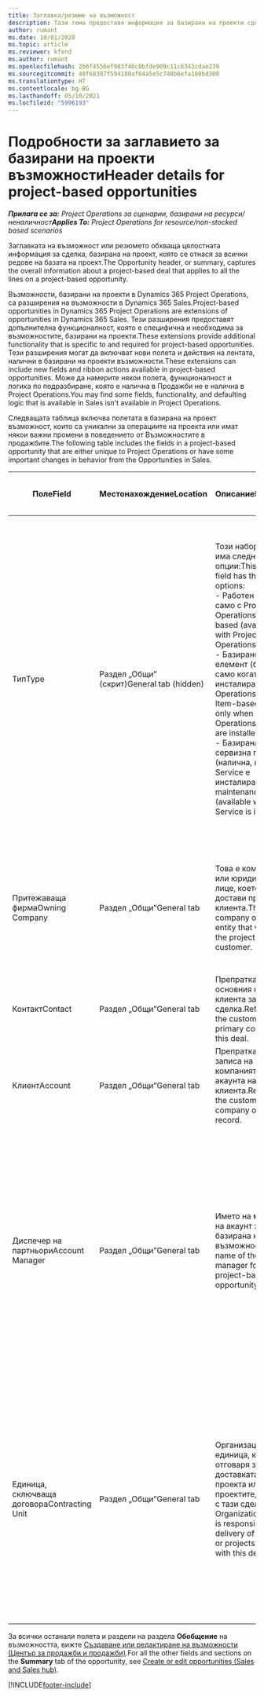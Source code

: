 ```yaml
---
title: Заглавка/резюме на възможност
description: Тази тема предоставя информация за базирани на проекти сделки и базирани на проекти линии за възможности.
author: rumant
ms.date: 10/01/2020
ms.topic: article
ms.reviewer: kfend
ms.author: rumant
ms.openlocfilehash: 2b6f4556ef983f46c8bfde909c11c6343cdae239
ms.sourcegitcommit: 40f68387f594180af64a5e5c748b6efa188bd300
ms.translationtype: HT
ms.contentlocale: bg-BG
ms.lasthandoff: 05/10/2021
ms.locfileid: "5996193"
---
```

# <a name="header-details-for-project-based-opportunities"></a><span data-ttu-id="fe6a0-103">Подробности за заглавието за базирани на проекти възможности</span><span class="sxs-lookup"><span data-stu-id="fe6a0-103">Header details for project-based opportunities</span></span>

<span data-ttu-id="fe6a0-104">_**Прилага се за:** Project Operations за сценарии, базирани на ресурси/неналичност_</span><span class="sxs-lookup"><span data-stu-id="fe6a0-104">_**Applies To:** Project Operations for resource/non-stocked based scenarios_</span></span>


<span data-ttu-id="fe6a0-105">Заглавката на възможност или резюмето обхваща цялостната информация за сделка, базирана на проект, която се отнася за всички редове на базата на проект.</span><span class="sxs-lookup"><span data-stu-id="fe6a0-105">The Opportunity header, or summary, captures the overall information about a project-based deal that applies to all the lines on a project-based opportunity.</span></span>

<span data-ttu-id="fe6a0-106">Възможности, базирани на проекти в Dynamics 365 Project Operations, са разширения на възможности в Dynamics 365 Sales.</span><span class="sxs-lookup"><span data-stu-id="fe6a0-106">Project-based opportunities in Dynamics 365 Project Operations are extensions of opportunities in Dynamics 365 Sales.</span></span> <span data-ttu-id="fe6a0-107">Тези разширения предоставят допълнителна функционалност, която е специфична и необходима за възможностите, базирани на проекти.</span><span class="sxs-lookup"><span data-stu-id="fe6a0-107">These extensions provide additional functionality that is specific to and required for project-based opportunities.</span></span> <span data-ttu-id="fe6a0-108">Тези разширения могат да включват нови полета и действия на лентата, налични в базирани на проекти възможности.</span><span class="sxs-lookup"><span data-stu-id="fe6a0-108">These extensions can include new fields and ribbon actions available in project-based opportunities.</span></span> <span data-ttu-id="fe6a0-109">Може да намерите някои полета, функционалност и логика по подразбиране, която е налична в Продажби не е налична в Project Operations.</span><span class="sxs-lookup"><span data-stu-id="fe6a0-109">You may find some fields, functionality, and defaulting logic that is available in Sales isn't available in Project Operations.</span></span>

<span data-ttu-id="fe6a0-110">Следващата таблица включва полетата в базирана на проект възможност, които са уникални за операциите на проекта или имат някои важни промени в поведението от Възможностите в продажбите.</span><span class="sxs-lookup"><span data-stu-id="fe6a0-110">The following table includes the fields in a project-based opportunity that are either unique to Project Operations or have some important changes in behavior from the Opportunities in Sales.</span></span>

| <span data-ttu-id="fe6a0-111">**Поле**</span><span class="sxs-lookup"><span data-stu-id="fe6a0-111">**Field**</span></span> | <span data-ttu-id="fe6a0-112">**Местонахождение**</span><span class="sxs-lookup"><span data-stu-id="fe6a0-112">**Location**</span></span> | <span data-ttu-id="fe6a0-113">**Описание**</span><span class="sxs-lookup"><span data-stu-id="fe6a0-113">**Description**</span></span> | <span data-ttu-id="fe6a0-114">**Въздействие надолу по течението**</span><span class="sxs-lookup"><span data-stu-id="fe6a0-114">**Downstream impact**</span></span> |
| --- | --- | --- | --- |
| <span data-ttu-id="fe6a0-115">Тип</span><span class="sxs-lookup"><span data-stu-id="fe6a0-115">Type</span></span> | <span data-ttu-id="fe6a0-116">Раздел „Общи” (скрит)</span><span class="sxs-lookup"><span data-stu-id="fe6a0-116">General tab (hidden)</span></span> | <span data-ttu-id="fe6a0-117">Този набор от опции има следните опции:</span><span class="sxs-lookup"><span data-stu-id="fe6a0-117">This option set field has the following options:</span></span></br><span data-ttu-id="fe6a0-118">- Работен (налично само с Project Operations)</span><span class="sxs-lookup"><span data-stu-id="fe6a0-118">- Work-based (available only with Project Operations)</span></span></br><span data-ttu-id="fe6a0-119">- Базирано на елемент (базиран само когато са инсталирани Project Operations и Sales)</span><span class="sxs-lookup"><span data-stu-id="fe6a0-119">- Item-based (available only when Project Operations and Sales are installed)</span></span></br><span data-ttu-id="fe6a0-120">- Базирана на сервизна поддръжка (налична, когато Field Service е инсталиран)</span><span class="sxs-lookup"><span data-stu-id="fe6a0-120">- Service maintenance-based (available when Field Service is installed)</span></span> | <span data-ttu-id="fe6a0-121">Когато използвате Project Operations, стойността на това поле автоматично се задава на **На базата на работа**, което класифицира възможността като базирана на проект.</span><span class="sxs-lookup"><span data-stu-id="fe6a0-121">When you use Project Operations, this field value is automatically set to **Work-based** which classifies the Opportunity as project-based.</span></span> <span data-ttu-id="fe6a0-122">Възможността трябва да е базирана на проект, за да се активират всички специфични за проекта разширения и функционалност в процеса на продажби надолу по веригата за тази сделка.</span><span class="sxs-lookup"><span data-stu-id="fe6a0-122">An Opportunity should be project-based to enable all project-specific extensions and functionality in the downstream sales process for this deal.</span></span> |
| <span data-ttu-id="fe6a0-123">Притежаваща фирма</span><span class="sxs-lookup"><span data-stu-id="fe6a0-123">Owning Company</span></span> | <span data-ttu-id="fe6a0-124">Раздел „Общи”</span><span class="sxs-lookup"><span data-stu-id="fe6a0-124">General tab</span></span> | <span data-ttu-id="fe6a0-125">Това е компанията или юридическото лице, което ще достави проекта за клиента.</span><span class="sxs-lookup"><span data-stu-id="fe6a0-125">This is the company or legal entity that will deliver the project for the customer.</span></span> | <span data-ttu-id="fe6a0-126">Информацията за това поле ще бъде копирана в съответното поле на офертата на проекта, която е създадена от тази възможност.</span><span class="sxs-lookup"><span data-stu-id="fe6a0-126">This field information will be copied to the corresponding field on the Project quote that is created from this Opportunity.</span></span> |
| <span data-ttu-id="fe6a0-127">Контакт</span><span class="sxs-lookup"><span data-stu-id="fe6a0-127">Contact</span></span> | <span data-ttu-id="fe6a0-128">Раздел „Общи”</span><span class="sxs-lookup"><span data-stu-id="fe6a0-128">General tab</span></span> | <span data-ttu-id="fe6a0-129">Препратка към основния контакт на клиента за тази сделка.</span><span class="sxs-lookup"><span data-stu-id="fe6a0-129">Reference to the customer's primary contact for this deal.</span></span> | |
| <span data-ttu-id="fe6a0-130">Клиент</span><span class="sxs-lookup"><span data-stu-id="fe6a0-130">Account</span></span> | <span data-ttu-id="fe6a0-131">Раздел „Общи”</span><span class="sxs-lookup"><span data-stu-id="fe6a0-131">General tab</span></span> | <span data-ttu-id="fe6a0-132">Препратка към записа на компанията или акаунта на клиента.</span><span class="sxs-lookup"><span data-stu-id="fe6a0-132">Reference to the customer's company or account record.</span></span> | |
| <span data-ttu-id="fe6a0-133">Диспечер на партньори</span><span class="sxs-lookup"><span data-stu-id="fe6a0-133">Account Manager</span></span> | <span data-ttu-id="fe6a0-134">Раздел „Общи”</span><span class="sxs-lookup"><span data-stu-id="fe6a0-134">General tab</span></span> | <span data-ttu-id="fe6a0-135">Името на мениджъра на акаунт за тази базирана на проект възможност.</span><span class="sxs-lookup"><span data-stu-id="fe6a0-135">The name of the Account manager for this project-based opportunity.</span></span> | <span data-ttu-id="fe6a0-136">Мениджърът на акаунтите отговаря за управлението на взаимоотношенията с клиента чрез завършването на този проект.</span><span class="sxs-lookup"><span data-stu-id="fe6a0-136">The Account manager is responsible for managing the relationship with the customer through the completion of this project.</span></span> <span data-ttu-id="fe6a0-137">Въз основа на резервирания запис на ресурс, свързан с мениджъра на акаунти, договарящата се единица се задава по подразбиране.</span><span class="sxs-lookup"><span data-stu-id="fe6a0-137">Based on the bookable resource record tied to the Account manager, the contracting unit is defaulted.</span></span> |
| <span data-ttu-id="fe6a0-138">Единица, сключваща договора</span><span class="sxs-lookup"><span data-stu-id="fe6a0-138">Contracting Unit</span></span> | <span data-ttu-id="fe6a0-139">Раздел „Общи”</span><span class="sxs-lookup"><span data-stu-id="fe6a0-139">General tab</span></span> | <span data-ttu-id="fe6a0-140">Организационната единица, която отговаря за доставката на проекта или проектите, свързани с тази сделка.</span><span class="sxs-lookup"><span data-stu-id="fe6a0-140">The Organization unit that is responsible for the delivery of the project or projects associated with this deal.</span></span> | <span data-ttu-id="fe6a0-141">Възложителят е подразделението на компанията, което ще изпълнява проектите след приключване на сделката.</span><span class="sxs-lookup"><span data-stu-id="fe6a0-141">The contracting unit is the division of the company that will complete the project(s) after the deal is closed.</span></span> <span data-ttu-id="fe6a0-142">Всяко сключващо звено има валута и тази валута се използва за отчитане на приблизителни и действителни разходи, направени по време на проекта.</span><span class="sxs-lookup"><span data-stu-id="fe6a0-142">Every contracting unit has a currency, and this currency is used to report estimated and actual costs incurred during the project.</span></span> |

<span data-ttu-id="fe6a0-143">За всички останали полета и раздели на раздела **Обобщение** на възможността, вижте [Създаване или редактиране на възможности (Център за продажби и продажби)](/dynamics365/sales-enterprise/create-edit-opportunity-sales).</span><span class="sxs-lookup"><span data-stu-id="fe6a0-143">For all the other fields and sections on the **Summary** tab of the opportunity, see [Create or edit opportunities (Sales and Sales hub)](/dynamics365/sales-enterprise/create-edit-opportunity-sales).</span></span>


[!INCLUDE[footer-include](../includes/footer-banner.md)]
